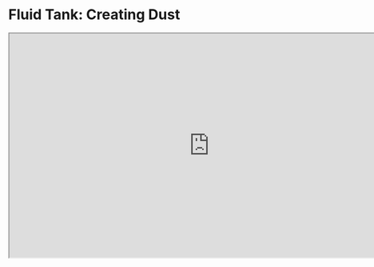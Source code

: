 # Fluid Tank: Creating Dust

<p><iframe title="YouTube video player" src="https://www.youtube.com/embed/D5BO2zf5550?rel=0" width="800" height="450" allowfullscreen="allowfullscreen" allow="accelerometer; autoplay; clipboard-write; encrypted-media; gyroscope; picture-in-picture"></iframe></p>